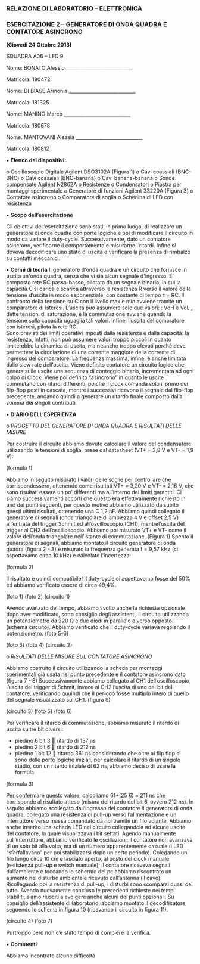 ﻿### RELAZIONE DI LABORATORIO – ELETTRONICA
### ESERCITAZIONE 2 – GENERATORE DI ONDA QUADRA E CONTATORE ASINCRONO 
**(Giovedì 24 Ottobre 2013)**

SQUADRA A06  – LED 9

Nome:		 BONATO Alessio		____________________________

Matricola:		180472

Nome:		 DI BIASE Armonia	____________________________

Matricola:		181325

Nome: 		 MANINO Marco		____________________________

Matricola:		180678

Nome:	  	 MANTOVANI Alessia	____________________________

Matricola:		180812

•	**Elenco dei dispositivi:**
	
o	Oscilloscopio Digitale Agilent DSO3102A  (Figura 1)
o	Cavi coassiali (BNC-BNC)
o	Cavi coassiali (BNC-banana)
o	Cavi banana-banana
o	Sonde compensate Agilent N2862A
o	Resistenze
o	Condensatori
o	Piastra per montaggi sperimentale 
o	Generatore di funzioni Agilent 33220A (Figura 3)
o	Contatore asincrono
o	Comparatore di soglia
o	Schedina di LED con resistenza


•	**Scopo dell’esercitazione**

Gli obiettivi dell’esercitazione sono stati, in primo luogo, di realizzare un generatore di onde quadre con porte logiche e poi di modificare il circuito in modo da variare il duty-cycle.
Successivamente, dato un contatore asincrono, verificarne il comportamento e misurarne i ritardi. Infine si doveva decodificare uno stato di uscita e verificare la presenza di rimbalzo su contatti meccanici.

•	**Cenni di teoria**
Il generatore d'onda quadra è un circuito che fornisce in uscita un'onda quadra, senza che vi sia alcun segnale d'ingresso. E’ composto rete RC passa-basso, pilotata da un segnale binario, in cui la capacità C si carica e scarica attraverso la resistenza R verso il valore della tensione d’uscita in modo esponenziale, con costante di tempo τ = RC. Il confronto della tensione su C con il livello max e min avviene tramite un comparatore di isteresi. L’uscita può assumere solo due valori: : VoH e VoL , dette tensioni di saturazione, e la commutazione avviene quando la tensione sulla capacità uguaglia tali valori. Infine, l’uscita del compratore con isteresi, pilota la rete RC.       
 Sono previsti dei limiti operativi imposti dalla resistenza e dalla capacità: la resistenza, infatti, non può assumere valori troppo piccoli in quanto limiterebbe la dinamica di uscita, ma neanche troppo elevati perché deve permettere la circolazione di una corrente maggiore della corrente di ingresso del comparatore. La frequenza massima, infine, è anche limitata dallo slew rate dell’uscita. 
Viene definito contatore un circuito logico che genera sulle uscite una sequenza di conteggio binario, incrementata ad ogni colpo di Clock. Viene poi definito “asincrono” in quanto le uscite commutano con ritardi differenti, poiché il clock comanda solo il primo dei flip-flop posti in cascata, mentre i successivi ricevono il segnale dal flip-flop precedente, andando quindi a generare un ritardo finale composto dalla somma dei singoli contributi.
 
•	**DIARIO DELL’ESPERIENZA**

o	*PROGETTO DEL GENERATORE DI ONDA QUADRA E RISULTATI DELLE MISURE*


Per costruire il circuito abbiamo dovuto calcolare il valore del condensatore utilizzando le tensioni di soglia, prese dal datasheet (VT+ = 2,8 V e VT- = 1,9 V):

(formula 1)
 
Abbiamo in seguito misurato i valori delle soglie per controllare che corrispondessero, ottenendo come risultati VT+ = 3,20 V e VT- = 2,16 V, che sono risultati essere un po’ differenti ma all’interno dei limiti garantiti. Ci siamo successivamenti accorti che questo era effettivamente richiesto in uno dei punti seguenti, per questo motivo abbiamo utilizzato da subito questi ultimi risultati, ottenendo una C   1,2 nF.
Abbiamo quindi collegato il generatore di segnali (onda triangolare di ampiezza 4 V e offset 2,5 V) all’entrata del trigger Schmit ed all’oscilloscopio (CH1), mentrel’uscita del trigger al CH2 dell’oscilloscopio. Abbiamo poi misurato VT+ e VT- come il valore dell’onda triangolare nell’istante di commutazione.  (Figura 1)
Spento il generatore di segnali, abbiamo montato il circuito generatore di onda quadra (figura 2 - 3) e misurato la frequenza generata f = 9,57 kHz (ci aspettavamo circa 10 kHz) e calcolato l’incertezza:

(formula 2)
 
Il risultato è quindi compatibile!
Il duty-cycle ci aspettavamo fosse del 50% ed abbiamo verificato essere di circa 49,4%.

(foto 1)   (foto 2)   (circuito 1)

Avendo avanzato del tempo, abbiamo svolto anche la richiesta opzionale dopo aver modificato, sotto consiglio degli assistenti, il circuito utilizzando un potenziometro da 220 Ω e due diodi in parallelo e verso opposto. (schema circuito). 
Abbiamo verificato che il duty-cycle variava regolando il potenziometro. (foto 5-6)

(foto 3)   (foto 4)   (circuito 2)
         
o	*RISULTATI DELLE MISURE SUL CONTATORE ASINCRONO*

Abbiamo costruito il circuito utilizzando la scheda per montaggi sperimentali già usata nel punto precedente e il contatore asincrono dato (figura 7 - 8)
Successivamente abbiamo collegato al CH1 dell’oscilloscopio, l’uscita del trigger di Schmit, invece al CH2 l’uscita di uno dei bit del contatore, verificando quuindi che il periodo fosse multiplo intero di quello del segnale visualizzato sul CH1.  (figura 9) 
 
(circuito 3)  (foto 5)  (foto 6)

Per verificare il ritardo di commutazione, abbiamo misurato il ritardo di uscita su tre bit diversi: 
-	piedino 6 bit 3  ritardo di 137 ns
-	piedino 2 bit 6  ritardo di 212 ns
-	piedino 1 bit 12  ritardo 361 ns
considerando che oltre ai flip flop ci sono delle porte logiche iniziali, per calcolare il ritardo di un singolo stadio, con un ritardo iniziale di 62 ns, abbiamo deciso di usare la formula

(formula 3)

Per confermare questo valore, calcoliamo 61+(25 6) = 211 ns che corrisponde al risultato atteso (misura del ritardo del bit 6, ovvero 212 ns).
In seguito abbiamo scollegato dall’ingresso del contatore il generatore di onda quadra, collegato una resistenza di pull-up verso l’alimentazione e un interruttore verso massa comandato da noi tramite un filo volante. Abbiamo anche inserito una scheda LED nel circuito collegandola ad alcune uscite del contatore, la quale visualizzava i bit settati. Agendo manualmente sull’interruttore, abbiamo verificato le oscillazioni: il contatore non avanzava di un solo bit alla volta, ma di un numero apparentemente casuale (i LED “sfarfallavano” per poi stabilizzarsi dopo un certo periodo).
Colegando un filo lungo circa 10 cm e lasciato aperto, al posto del clock manuale (resistenza pull-up e switch manuale), il contatore riceveva segnali dall’ambiente e toccando lo schermo del pc abbiamo riscontrato un aumento nel disturbo ambientale ricevuto dall’antenna (il cavo). Ricollegando poi la resistenza di pull-up, i disturbi sono scomparsi quasi del tutto.
Avendo nuovamente concluso le precedenti richieste nei tempi stabiliti, siamo riusciti a svolgere anche alcuni dei punti opzionali.
Su consiglio dell’assistente di laboratorio, abbiamo montato il decodificatore seguendo lo schema in figura 10 (ricavando il circuito in figura 11).

(circuito 4)  (foto 7)

Purtroppo però non c’è stato tempo di compiere la verifica.

•	**Commenti**

Abbiamo incontrato alcune difficoltà 





